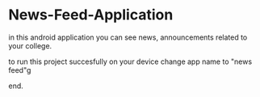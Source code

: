 # News-Feed-Application
in this android application you can see news, announcements related to your college.

to run this project succesfully on your device change app name to "news feed"g

end.
